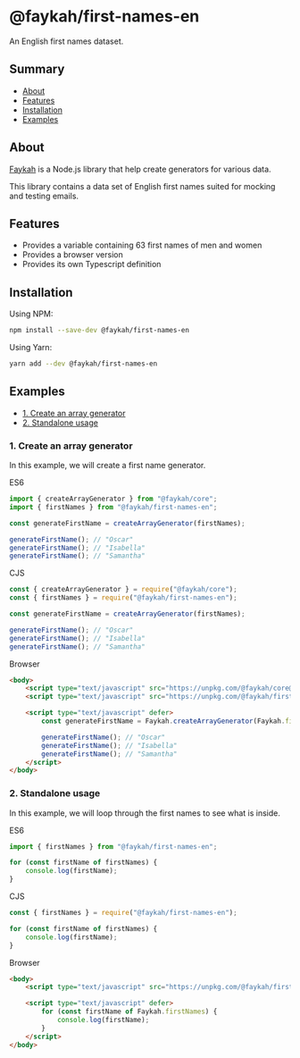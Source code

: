 # @faykah/first-names-en

An English first names dataset.

## Summary

- [About](#about)
- [Features](#features)
- [Installation](#installation)
- [Examples](#examples)

## About

[Faykah](https://github.com/faykah/core) is a Node.js library that help create generators for various data.

This library contains a data set of English first names suited for mocking and testing emails.

## Features

- Provides a variable containing 63 first names of men and women
- Provides a browser version
- Provides its own Typescript definition

## Installation

Using NPM:

```bash
npm install --save-dev @faykah/first-names-en
```

Using Yarn:

```bash
yarn add --dev @faykah/first-names-en
```

## Examples

- [1. Create an array generator](#1-create-an-array-generator)
- [2. Standalone usage](#2-standalone-usage)

### 1. Create an array generator

In this example, we will create a first name generator.

ES6

```ts
import { createArrayGenerator } from "@faykah/core";
import { firstNames } from "@faykah/first-names-en";

const generateFirstName = createArrayGenerator(firstNames);

generateFirstName(); // "Oscar"
generateFirstName(); // "Isabella"
generateFirstName(); // "Samantha"
```

CJS

```ts
const { createArrayGenerator } = require("@faykah/core");
const { firstNames } = require("@faykah/first-names-en");

const generateFirstName = createArrayGenerator(firstNames);

generateFirstName(); // "Oscar"
generateFirstName(); // "Isabella"
generateFirstName(); // "Samantha"
```

Browser

```html
<body>
	<script type="text/javascript" src="https://unpkg.com/@faykah/core@0.1.0/lib/index.browser.min.js" defer></script>
	<script type="text/javascript" src="https://unpkg.com/@faykah/first-names-en@0.1.0/lib/index.browser.min.js" defer></script>

	<script type="text/javascript" defer>
		const generateFirstName = Faykah.createArrayGenerator(Faykah.firstNames);

		generateFirstName(); // "Oscar"
		generateFirstName(); // "Isabella"
		generateFirstName(); // "Samantha"
	</script>
</body>
```

### 2. Standalone usage

In this example, we will loop through the first names to see what is inside.

ES6

```ts
import { firstNames } from "@faykah/first-names-en";

for (const firstName of firstNames) {
	console.log(firstName);
}
```

CJS

```ts
const { firstNames } = require("@faykah/first-names-en");

for (const firstName of firstNames) {
	console.log(firstName);
}
```

Browser

```html
<body>
	<script type="text/javascript" src="https://unpkg.com/@faykah/first-names-en@0.1.0/lib/index.browser.min.js" defer></script>

	<script type="text/javascript" defer>
		for (const firstName of Faykah.firstNames) {
			console.log(firstName);
		}
	</script>
</body>
```
